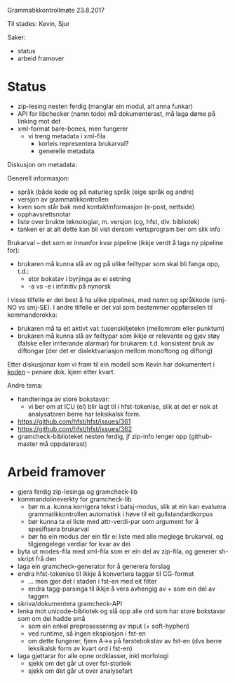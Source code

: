 Grammatikkontrollmøte 23.8.2017

Til stades: Kevin, Sjur

Saker:
* status
* arbeid framover

# Status

* zip-lesing nesten ferdig (manglar ein modul, alt anna funkar)
* API for libchecker (namn todo) må dokumenterast, må laga døme på linking
  mot det
* xml-format bare-bones, men fungerer
    - vi treng metadata i xml-fila
        - korleis representera brukarval?
        - generelle metadata

Diskusjon om metadata:

Generell informasjon:
* språk (både kode og på naturleg språk (eige språk og andre)
* versjon av grammatikkontrollen
* kven som står bak med kontaktinformasjon (e-post, nettside)
* opphavsrettsnotar
* liste over brukte teknologiar, m. versjon (cg, hfst, div. bibliotek)
* tanken er at alt dette kan bli vist dersom vertsprogram ber om slik info

Brukarval – det som er innanfor kvar pipeline (ikkje verdt å laga ny pipeline
for):
* brukaren må kunna slå av og på ulike feiltypar som skal bli fanga opp, t.d.:
    - stor bokstav i byrjinga av ei setning
    - -a vs -e i infinitiv på nynorsk

I visse tilfelle er det best å ha ulike pipelines, med namn og språkkode
(smj-NO vs smj-SE). I andre tilfelle er det val som bestemmer oppførselen til
kommandorekka:
* brukaren må ta eit aktivt val: tusenskiljetekn (mellomrom eller punktum)
* brukaren må kunna slå av feiltypar som ikkje er relevante og gjev støy (falske
  eller irriterande alarmar) for brukaren: t.d. konsistent bruk av diftongar
  (der det er dialektvariasjon mellom monoftong og diftong)

Etter diskusjonar kom vi fram til ein modell som Kevin har dokumentert i
[koden](https://github.com/divvun/divvun-suggest/blob/66533a96c58b21450d189e8fac5e0fb7a617d1ee/test/lib/pipespec.xml#L65)
– penare dok. kjem etter kvart.

Andre tema:
* handteringa av store bokstavar:
    - vi ber om at ICU (el) blir lagt til i hfst-tokenise, slik at det er nok at
   analysatoren berre har leksikalsk form.
* https://github.com/hfst/hfst/issues/361
* https://github.com/hfst/hfst/issues/362
* gramcheck-biblioteket nesten ferdig, jf zip-info lenger opp (github-master må
  oppdaterast)

# Arbeid framover

* gjera ferdig zip-lesinga og gramcheck-lib
* kommandolineverkty for gramcheck-lib
    - bør m.a. kunna korrigera tekst i batsj-modus, slik at ein kan evaluera
   grammatikkontrollen automatisk i høve til eit gullstandardkorpus
    - bør kunna ta ei liste med attr-verdi-par som argument for å spesifisera
   brukarval
    - bør ha ein modus der ein får ei liste med alle moglege brukarval, og
   tilgjengelege verdiar for kvar av dei
* byta ut modes-fila med xml-fila som er ein del av zip-fila, og generer
  sh-skript frå den
* laga ein gramcheck-generator for å generera forslag
* endra hfst-tokenise til ikkje å konvertera taggar til CG-format
    - ... men gjer det i staden i fst-en med eit filter
    - endra tagg-parsinga til ikkje å vera avhengig av + som ein del av taggen
* skriva/dokumentera gramcheck-API
* lenka mot unicode-bibliotek og slå opp alle ord som har store bokstavar som
  om dei hadde små
    - som ein enkel preprosessering av input (+ soft-hyphen)
    - ved runtime, så ingen eksplosjon i fst-en
    - om dette fungerer, fjern A→a på førstebokstav av fst-en (dvs berre leksikalsk
   form av kvart ord i fst-en)
* laga gjettarar for alle opne ordklasser, inkl morfologi
    - sjekk om det går ut over fst-storleik
    - sjekk om det går ut over analysefart
